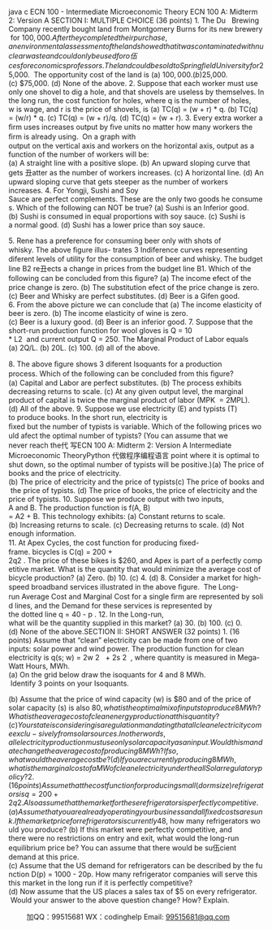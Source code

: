 java c
ECN 100 - Intermediate Microeconomic Theory 
ECN 100 A: Midterm 2: Version A 
SECTION I: MULTIPLE CHOICE (36 points)
1. The Du   Brewing Company recently bought land from Montgomery Burns for its new brewery for $100,000. After they completed their purchase, an environmental assessment of the land showed that it was contaminated with nuclear waste and could only be used for o伍ces for economics professors.  The land could be sold to Springﬁeld University for $25,000.  The opportunity cost of the land is
(a) $100,000.
(b) $25,000.
(c) $75,000.
(d) None of the above.
2. Suppose that each worker must use only one shovel to dig a hole, and that shovels are useless by themselves. In the long run, the cost function for holes, where q is the number of holes, w is wage, and r is the price of shovels, is
(a) TC(q) = (w + r) * q.
(b) TC(q) = (w/r) * q.
(c) TC(q) = (w + r)/q.
(d) TC(q) = (w + r).
3. Every extra worker a ﬁrm uses increases output by ﬁve units no matter how many workers the ﬁrm is already using.  On a graph with output on the vertical axis and workers on the horizontal axis, output as a function of the number of workers will be:
(a) A straight line with a positive slope.
(b) An upward sloping curve that gets 丑atter as the number of workers increases.
(c) A horizontal line.
(d) An upward sloping curve that gets steeper as the number of workers increases.
4. For Yongji, Sushi and Soy Sauce are perfect complements. These are the only two goods he consumes. Which of the following can NOT be true?
(a) Sushi is an Inferior good.
(b) Sushi is consumed in equal proportions with soy sauce.
(c) Sushi is a normal good.
(d) Sushi has a lower price than soy sauce.

5. Rene has a preference for consuming beer only with shots of whisky. The above ﬁgure illus- trates 3 Indiference curves representing diferent levels of utility for the consumption of beer and whisky. The budget line B2 re丑ects a change in prices from the budget line B1. Which of the following can be concluded from this ﬁgure?
(a) The income efect of the price change is zero.
(b) The substitution efect of the price change is zero.
(c) Beer and Whisky are perfect substitutes.
(d) Beer is a Gifen good.
6. From the above picture we can conclude that
(a) The income elasticity of beer is zero.
(b) The income elasticity of wine is zero.
(c) Beer is a luxury good.
(d) Beer is an inferior good.
7. Suppose that the short-run production function for wool gloves is Q = 10 * L2  and current output Q = 250. The Marginal Product of Labor equals
(a) 2Q/L.
(b) 20L.
(c) 100.
(d) all of the above.

8. The above ﬁgure shows 3 diferent Isoquants for a production process. Which of the following can be concluded from this ﬁgure?
(a) Capital and Labor are perfect substitutes.
(b) The process exhibits decreasing returns to scale.
(c) At any given output level, the marginal product of capital is twice the marginal product of labor (MPK  = 2MPL).
(d) All of the above.
9. Suppose we use electricity (E) and typists (T) to produce books. In the short run, electricity is ﬁxed but the number of typists is variable. Which of the following prices would afect the optimal number of typists? (You can assume that we never reach the代 写ECN 100 A: Midterm 2: Version A Intermediate Microeconomic TheoryPython
代做程序编程语言 point where it is optimal to shut down, so the optimal number of typists will be positive.)(a) The price of books and the price of electricity.(b) The price of electricity and the price of typists(c) The price of books and the price of typists.
(d) The price of books, the price of electricity and the price of typists.
10. Suppose we produce output with two inputs, A and B. The production function is f(A, B) = A2 + B. This technology exhibits:
(a) Constant returns to scale.
(b) Increasing returns to scale.
(c) Decreasing returns to scale.
(d) Not enough information.
11. At Apex Cycles, the cost function for producing ﬁxed-frame. bicycles is C(q) = 200 + 2q2 . The price of these bikes is $260, and Apex is part of a perfectly competitive market. What is the quantity that would minimize the average cost of bicycle production?
(a) Zero.
(b) 10.
(c) 4.
(d) 8.
Consider a market for high-speed broadband services illustrated in the above ﬁgure.  The Long-run Average Cost and Marginal Cost for a single ﬁrm are represented by solid lines, and the Demand for these services is represented by the dotted line q = 40 - p .
12. In the Long-run, what will be the quantity supplied in this market?
(a) 30.
(b) 100.
(c) 0.
(d) None of the above.SECTION II: SHORT ANSWER (32 points) 
1. (16 points) Assume that “clean” electricity can be made from one of two inputs: solar power and wind power. The production function for clean electricity is q(s; w) = 2w 2   + 2s 2  , where quantity is measured in Mega-Watt Hours, MWh.
(a) On the grid below draw the isoquants for 4 and 8 MWh.  Identify 3 points on your Isoquants. 

(b) Assume that the price of wind capacity (w) is $80 and of the price of solar capacity (s) is also $80, what is the optimal mix of inputs to produce 8 MWh? What is the average cost of clean energy production at this quantity?
(c) Your state is considering is a regulation mandating that all clean electricity come exclu- sively from solar sources. In other words, all electricity production must use only solar capacity as an input.  Would this mandate change the average cost of producing 8 MWh? If so, what would the average cost be?
(d) If you are currently producing 8 MWh, what is the marginal cost of a MW of clean electricity under the all Solar regulatory policy?2. (16 points) Assume that the cost function for producing small (dorm size) refrigerators is q = 200 + 2q2 . Also assume that the market for these refrigerators is perfectly competitive.
(a) Assume that you are already operating your business and all ﬁxed costs are sunk.  If the market price for refrigerators is currently $48, how many refrigerators would you produce?
(b) If this market were perfectly competitive, and there were no restrictions on entry and exit, what would the long-run equilibrium price be? You can assume that there would be su伍cient demand at this price.
(c) Assume that the US demand for refrigerators can be described by the function D(p) = 1000 - 20p. How many refrigerator companies will serve this this market in the long run if it is perfectly competitive?
(d) Now assume that the US places a sales tax of $5 on every refrigerator.  Would your answer to the above question change? How? Explain.

         
加QQ：99515681  WX：codinghelp  Email: 99515681@qq.com
